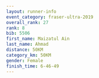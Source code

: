 ```yaml
---
layout: runner-info 
event_category: fraser-ultra-2019 
overall_rank: 27
rank: 8
bib: 5506
first_name: Maizatul Ain
last_name: Ahmad
distance: 50KM
category_km: 50KM
gender: Female
finish_time: 6-46-49
---
```

